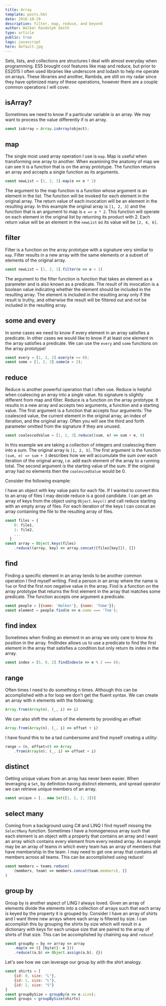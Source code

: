 ```yaml
---
title: Array
template: posts.hbt
date: 2016-10-29
description: filter, map, reduce, and beyond
author: Walker Randolph Smith
type: article
public: true
tags: javascript
hero: default.jpg
---
```


Sets, lists, and collections are structures I deal with almost everyday when programming. ES5 brought cool  features
like map and reduce, but prior to ES2015 I often used libraries like underscore and lodash to help me operate on arrays.
These libraries and another, Rambda, are still on my radar since they have optimized many of these operations, however
there are a couple common operations  I will cover.

## isArray?
Sometimes we need to know if a particular variable is an array. We may want to process the value differently if is an array.
```js
const isArray = Array.isArray(object);
```

## map
The single most used array operation I use is `map`. Map is useful when transforming one array to another.
When examining the anatomy of map we can see it is a function
that is on the array prototype. The function returns an array and accepts a single function as its arguments.
```js
const newList = [1, 2, 3].map(e => e * 2)
```
The argument to the map function is a function whose argument is an element in the list. The function
will be invoked for each element in the original array. The return value of each invocation will be an element in the
resulting array. In this example the original array is `[1, 2, 3]` and the function that is an argument to map is
`e => e * 2`. This function will operate on each element in the original list by returning its product with 2.
Each return value will be an element in the `newList` so its value will be `[2, 4, 6]`.


## filter
Filter is a function on the array prototype with a signature very similiar to `map`. Filter results in a new array
with the same elements or a subset of elements of the original array.
```js
const newList = [1, 2, 3].filter(e => e > 1)
```
The argument to the filter function is function that takes an element as a parameter and is also known as a predicate.
The result of its invocation is a boolean value indicating whether the element should be included in the resulting
array. The element is included in the resulting array only if the result is truthy, and otherwise the result will be
filtered out and not be included in the resulting array.

## some and every
In some cases we need to know if every element in an array satisfies a predicate. In other cases we would like to know
if at least one element in the array satisfies a predicate. We can use the `every` and `some` functions on the array
prototype!
```js
const every = [1, 2, 3].every(e >= 0);
const some = [1, 2, 3].some(e > 2);
```


## reduce
Reduce is another powerful operation that I often use. Reduce is helpful when coalescing an array into a single value.
Its signature is slightly different from map and filter. Reduce is a function on the array prototype. It results in a new
array and accepts two arguments, a function and a starting value. The first argument is a function that accepts four
arguments: The coalesced value, the current element in the original array, an index of iteration, and the original array.
Often you will see the third and forth parameter omitted from the signature if they are unused.
```js
const coalescedValue = [1, 2, 3].reduce((sum, e) => sum + e, 0)
```
In this example we are taking a collection of integers and coalescing them into a sum. The original array is `[1, 2, 3]`.
The first argument is the function `(sum, e) => sum + 3` describes how we will accumulate the sum over each iteration of the
original array, i.e. add each element of the array to a running total. The second argument is the starting value of the sum.
If the original array had no elements then the `coalescedValue` would be 0.

Consider the following example:

I have an object with key value pairs for each file.
If I wanted to convert this to an array of files I may decide reduce is a good candidate.
I can get an array of keys from the object using `Object.keys()` and call reduce starting with an empty array of files.
For each iteration of the keys I can concat an array containing the file to the resulting array of files.

```js
const files = {
    0: file1,
    1: file2,
    ...
  }
const array = Object.keys(files)
    .reduce((array, key) => array.concat([files[key]]), [])
```

## find
Finding a specific element in an array tends to be another common operation I find myself writing.
Find a person in an array where the name is `Tom` or find the first non negative value in the array.
Find is a function on the array prototype that returns the first element in the array that matches some predicate.
The function accepts one argument a predicate.
```js
const people = [{name: 'Walker'}, {name: 'Tome'}];
const element = people.find(e => e.name === 'Tom');
```

## find index
Sometimes when finding an element in an array we only care to know its position in the array.
findIndex allows us to use a predicate to find the first element in the array that satisfies a condition
but only return its index in the array.
```js
const index = [5, 9, 2].findIndex(e => e % 2 === 0);
```

## range
Often times I need to do something n times. Although this can be accomplished with a for loop we don't get the fluent
syntax. We can create an array with n elements with the following:
```js
Array.from(Array(n), (_, i) => i)
```

We can also shift the values of the elements by providing an offset
```js
Array.from(Array(n), (_, i) => offset + i)
```

I have found this to be a tad cumbersome and find myself creating a utility:
```js
range = (n, offset=0) => Array
    .from(Array(n), (_, i) => offset + i)
```

## distinct
Getting unique values from an array has never been easier. When leveraging a `Set`, by definition having distinct elements,
and spread operator we can retrieve unique members of an array.
```js
const unique = [...new Set([1, 2, 2, 3])]
```


## select many
Coming from a background using C# and LINQ I find myself missing the `SelectMany` function.
Sometimes I have a homogeneous array such that each element is an object with a property that contains an array and
I want an array which contains every element from every nested array. An example may be an array of teams in which
every team has an array of members that have membership in the team. I may need to get one array that contains all members
across all teams. This can be accomplished using reduce!
```js
const members = teams.reduce(
    (members, team) => members.concat(team.members), []
)
```


## group by
Group by is another aspect of LINQ I always loved. Given an array of elements divide the elements into a
collection of arrays such that each array is keyed by the property it is grouped by. Consider I have an array of shirts
and I want three new arrays where each array is filtered by size. I can accomplish this by grouping the shirts by size
which will result in a dictionary with keys for each unique size that are paired to the array of shirts of that size.
This can be accomplished by chaining `map` and  `reduce`!

```js
const groupBy = by => array => array
    .map(e => ({ [by(e)]: e }))
    .reduce((a,b) => Object.assign(a,b), {})
```

Let's see how we can leverage our group by with the shirt analogy.
```js
const shirts = [
    {id: 0, size: "L"},
    {id: 1, size: "L"},
    {id: 2, size: "S"}
]
const groupBySize = groupBy(e => e.size);
const groups = groupBySize(shirts)
```